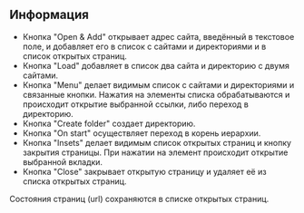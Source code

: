 ## Информация
* Кнопка "Open & Add" открывает адрес сайта, введённый в текстовое поле, и добавляет его в список с сайтами и директориями и в список открытых страниц.
* Кнопка "Load" добавляет в список два сайта и директорию с двумя сайтами.
* Кнопка "Menu" делает видимым список с сайтами и директориями и связанные кнопки. Нажатия на элементы списка обрабатываются и происходит открытие выбранной ссылки, либо переход в директорию.
* Кнопка "Create folder" создает директорию.
* Кнопка "On start" осуществляет переход в корень иерархии.
* Кнопка "Insets" делает видимым список открытых страниц и кнопку закрытия страницы. При нажатии на элемент происходит открытие выбранной вкладки.
* Кнопка "Close" закрывает открытую страницу и удаляет её из списка открытых страниц.

Состояния страниц (url) сохраняются в списке открытых страниц.
